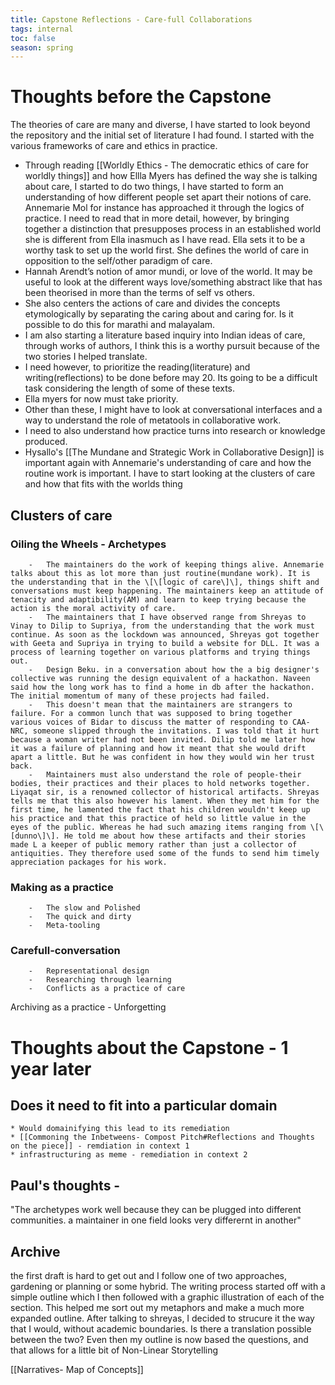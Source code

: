 ```yaml
---
title: Capstone Reflections - Care-full Collaborations
tags: internal
toc: false
season: spring
---
```

# Thoughts before the Capstone
The theories of care are many and diverse, I have started to look beyond the repository and the initial set of literature I had found. I started with the various frameworks of care and ethics in practice.
-   Through reading [[Worldly Ethics - The democratic ethics of care for worldly things]] and how Ellla Myers has defined the way she is talking about care, I started to do two things, I have started to form an understanding of how different people set apart their notions of care. Annemarie Mol for instance has approached it through the logics of practice. I need to read that in more detail, however, by bringing together a distinction that presupposes process in an established world she is different from Ella inasmuch as I have read. Ella sets it to be a worthy task to set up the world first. She defines the world of care in opposition to the self/other paradigm of care.
-   Hannah Arendt’s notion of amor mundi, or love of the world. It may be useful to look at the different ways love/something abstract like that has been theorised in more than the terms of self vs others.
-   She also centers the actions of care and divides the concepts etymologically by separating the caring about and caring for. Is it possible to do this for marathi and malayalam.
-   I am also starting a literature based inquiry into Indian ideas of care, through works of authors, I think this is a worthy pursuit because of the two stories I helped translate.
-   I need however, to prioritize the reading(literature) and writing(reflections) to be done before may 20. Its going to be a difficult task considering the length of some of these texts.
-   Ella myers for now must take priority.
-   Other than these, I might have to look at conversational interfaces and a way to understand the role of metatools in collaborative work.
-   I need to also understand how practice turns into research or knowledge produced.
-   Hysallo's [[The Mundane and Strategic Work in Collaborative Design]] is important again with Annemarie's understanding of care and how the routine work is important. I have to start looking at the clusters of care and how that fits with the worlds thing

## Clusters of care
   ### Oiling the Wheels - Archetypes
        -   The maintainers do the work of keeping things alive. Annemarie talks about this as lot more than just routine(mundane work). It is the understanding that in the \[\[logic of care\]\], things shift and conversations must keep happening. The maintainers keep an attitude of tenacity and adaptibility(AM) and learn to keep trying because the action is the moral activity of care.
        -   The maintainers that I have observed range from Shreyas to Vinay to Dilip to Supriya, from the understanding that the work must continue. As soon as the lockdown was announced, Shreyas got together with Geeta and Supriya in trying to build a website for DLL. It was a process of learning together on various platforms and trying things out.
        -   Design Beku. in a conversation about how the a big designer's collective was running the design equivalent of a hackathon. Naveen said how the long work has to find a home in db after the hackathon. The initial momentum of many of these projects had failed.
        -   This doesn't mean that the maintainers are strangers to failure. For a common lunch that was supposed to bring together various voices of Bidar to discuss the matter of responding to CAA-NRC, someone slipped through the invitations. I was told that it hurt because a woman writer had not been invited. Dilip told me later how it was a failure of planning and how it meant that she would drift apart a little. But he was confident in how they would win her trust back.
        -   Maintainers must also understand the role of people-their bodies, their practices and their places to hold networks together. Liyaqat sir, is a renowned collector of historical artifacts. Shreyas tells me that this also however his lament. When they met him for the first time, he lamented the fact that his children wouldn't keep up his practice and that this practice of held so little value in the eyes of the public. Whereas he had such amazing items ranging from \[\[dunno\]\]. He told me about how these artifacts and their stories made L a keeper of public memory rather than just a collector of antiquities. They therefore used some of the funds to send him timely appreciation packages for his work.
   ### Making as a practice
        -   The slow and Polished
        -   The quick and dirty
        -   Meta-tooling
  ###  Carefull-conversation
        -   Representational design
        -   Researching through learning
        -   Conflicts as a practice of care
   Archiving as a practice
    -   Unforgetting
	
	
# Thoughts about the Capstone - 1 year later

## Does it need to fit into a particular domain
	* Would domainifying this lead to its remediation
	* [[Commoning the Inbetweens- Compost Pitch#Reflections and Thoughts on the piece]] - remdiation in context 1
	* infrastructuring as meme - remediation in context 2	
## Paul's thoughts - 
"The archetypes work well because they can be plugged into different communities. a maintainer in one field looks very differernt in another"


## Archive
the first draft is hard to get out and I follow one of two approaches, gardening or planning or some hybrid. 
The writing process started off with a simple outline which I then followed with a graphic illustration of each of the section. This helped me sort out my metaphors and make a much more expanded outline. 
After talking to shreyas, I decided to strucure it the way that I would, without academic boundaries. Is there a translation possible between the two?
Even then my outline is now based the questions, and that allows for a little bit of Non-Linear Storytelling

[[Narratives- Map of Concepts]]